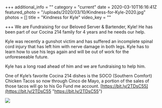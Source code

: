 +++
additional_info = ""
category = "current"
date = 2020-03-10T16:16:41Z
featured_photo = "/uploads/2020/03/10/Kindness-for-Kyle-2020.jpg"
photos = []
title = "Kindness for Kyle"
video_key = ""

+++
We are Fundraising for our Beloved Server & Bartender, Kyle! He has been part of our Cocina 214 family for 4 years and he needs our help.

Kyle was recently a gunshot victim and has suffered an incomplete spinal cord injury that has left him with nerve damage in both legs. Kyle has to learn how to use his legs again and will be out of work for the unforeseeable future.

Kyle has a long road ahead of him and we are fundraising to help him.

One of Kyle’s favorite Cocina 214 dishes is the SOCO (Southern Comfort) Chicken Tacos so now through Cinco de Mayo, a portion of the sales of those tacos will go to his Go Fund me account. [https://bit.ly/2TDsC55](https://bit.ly/2TDsC55 "https://bit.ly/2TDsC55")

![](/uploads/2020/03/10/Kindness-for-Kyle-2020-1.jpg)